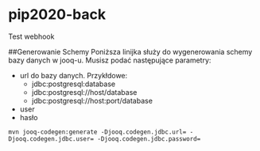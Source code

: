 # pip2020-back
Test webhook


##Generowanie Schemy
Poniższa linijka służy do wygenerowania schemy bazy danych w jooq-u. Musisz podać następujące parametry: 
* url do bazy danych. Przykłdowe:
  * jdbc:postgresql:database
  * jdbc:postgresql://host/database
  * jdbc:postgresql://host:port/database
* user
* hasło

````
mvn jooq-codegen:generate -Djooq.codegen.jdbc.url= -Djooq.codegen.jdbc.user= -Djooq.codegen.jdbc.password=
````